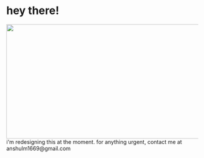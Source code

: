 # hey there!
<img src="https://mma.prnewswire.com/media/1513369/Educative_Logo.jpg"  width="600" height="300">
i'm redesigning this at the moment. for anything urgent, contact me at anshulm1669@gmail.com


